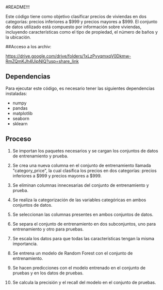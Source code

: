 #README!!!

Este código tiene como objetivo clasificar precios de viviendas en dos categorías: precios inferiores a $999 y precios mayores a $999. El conjunto de datos utilizado está compuesto por información sobre viviendas, incluyendo características como el tipo de propiedad, el número de baños y la ubicación.


##Acceso a los archiv:

https://drive.google.com/drive/folders/1xLzPvyqmxqV0Dkmw-RmZQmKJh4UipNlQ?usp=share_link

## Dependencias

Para ejecutar este código, es necesario tener las siguientes dependencias instaladas:

- numpy
- pandas
- matplotlib
- seaborn
- sklearn

## Proceso

1. Se importan los paquetes necesarios y se cargan los conjuntos de datos de entrenamiento y prueba.

2. Se crea una nueva columna en el conjunto de entrenamiento llamada "category_price", la cual clasifica los precios en dos categorías: precios inferiores a $999 y precios mayores a $999.

3. Se eliminan columnas innecesarias del conjunto de entrenamiento y prueba.

4. Se realiza la categorización de las variables categóricas en ambos conjuntos de datos.

5. Se seleccionan las columnas presentes en ambos conjuntos de datos.

6. Se separa el conjunto de entrenamiento en dos subconjuntos, uno para entrenamiento y otro para pruebas.

7. Se escala los datos para que todas las características tengan la misma importancia.

8. Se entrena un modelo de Random Forest con el conjunto de entrenamiento.

9. Se hacen predicciones con el modelo entrenado en el conjunto de pruebas y en los datos de pruebas.

10. Se calcula la precisión y el recall del modelo en el conjunto de pruebas.
